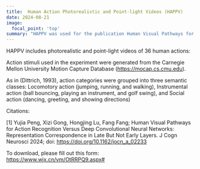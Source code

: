 ```yaml
---
title:  Human Action Photorealistic and Point-light Videos (HAPPV)  ​​
date: 2024-08-21
image:
  focal_point: 'top'
summary: "HAPPV was used for the publication Human Visual Pathways for Action Recognition Versus Deep Convolutional Neural Networks: Representation Correspondence in Late But Not Early Layers. To download, please fill out this form: https://www.wjx.cn/vm/OtRRPQ9.aspx#"
---
```


HAPPV includes photorealistic and point-light videos of 36 human actions:
        
Action stimuli used in the experiment were generated from the Carnegie Mellon University Motion Capture Database (https://mocap.cs.cmu.edu). 

As in (Dittrich, 1993), action categories were grouped into three semantic classes: Locomotory action (jumping, running, and walking), Instrumental action (ball bouncing, playing an instrument, and golf swing), and Social action (dancing, greeting, and showing directions)

<!--more-->


Citations:

[1] Yujia Peng, Xizi Gong, Hongjing Lu, Fang Fang; Human Visual Pathways for Action Recognition Versus Deep Convolutional Neural Networks: Representation Correspondence in Late But Not Early Layers. J Cogn Neurosci 2024; doi: https://doi.org/10.1162/jocn_a_02233

To download, please fill out this form: https://www.wjx.cn/vm/OtRRPQ9.aspx#